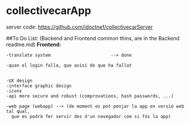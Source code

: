 # collectivecarApp

server code: https://github.com/idoctnef/collectivecarServer


##To Do List:
(Backend and Frontend common thins, are in the Backend readme.md)
**Frontend:**
```
-translate system                       --> done

-quan el login falla, que avisi de que ha fallat


-UX design
-interface graphic design
-icons
-api more secure and robust (comprovations, hash passwords, ...)

-web page (webapp) --> (de moment es pot penjar la app en versió web tal qual,
  que es podrà fer servir des d'un navegador com si fós la app)
```

